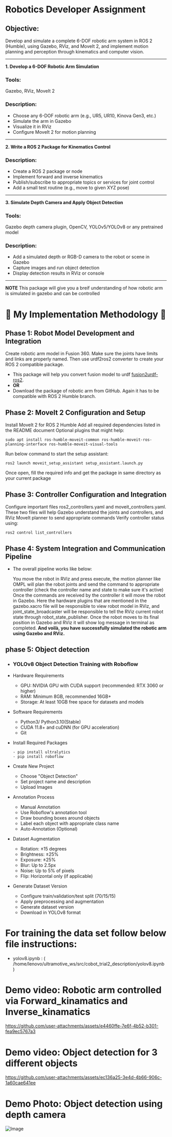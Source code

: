 # Robotics Developer Assignment

## Objective:
Develop and simulate a complete 6-DOF robotic arm system in ROS 2 (Humble), using Gazebo, RViz, and
MoveIt 2, and implement motion planning and perception through kinematics and computer vision.

---

**1. Develop a 6-DOF Robotic Arm Simulation**

### Tools: 
Gazebo, RViz, MoveIt 2
### Description:
- Choose any 6-DOF robotic arm (e.g., UR5, UR10, Kinova Gen3, etc.)
- Simulate the arm in Gazebo
- Visualize it in RViz
- Configure MoveIt 2 for motion planning

---

**2. Write a ROS 2 Package for Kinematics Control**

### Description:
- Create a ROS 2 package or node
- Implement forward and inverse kinematics
- Publish/subscribe to appropriate topics or services for joint control
- Add a small test routine (e.g., move to given XYZ pose)

---
**3. Simulate Depth Camera and Apply Object Detection**

### Tools: 
Gazebo depth camera plugin, OpenCV, YOLOv5/YOLOv8 or any pretrained model
### Description:
- Add a simulated depth or RGB-D camera to the robot or scene in Gazebo
- Capture images and run object detection
- Display detection results in RViz or console

---
**NOTE**
    This package will give you a breif understanding of how robotic arm is simulated in gazebo and can be controlled 


# 🌟 My Implementation Methodology 🌟

## Phase 1: Robot Model Development and Integration

Create robotic arm model in Fusion 360. Make sure the joints have limits and links are properly named. Then use urdf2ros2 converter to create your ROS 2 compatible package.
- This package will help you convert fusion model to urdf [fusion2urdf-ros2](https://github.com/dheena2k2/fusion2urdf-ros2.git).
- **OR** 
- Download the package of robotic arm from GitHub. Again it has to be compatible with ROS 2 Humble branch.

## Phase 2: MoveIt 2 Configuration and Setup

Install MoveIt 2 for ROS 2 Humble
Add all required dependencies listed in the README document
Optional plugins that might help:
```
sudo apt install ros-humble-moveit-common ros-humble-moveit-ros-planning-interface ros-humble-moveit-visual-tools
```

Run below command to start the setup assistant:
```
ros2 launch moveit_setup_assistant setup_assistant.launch.py
```
Once open, fill the required info and get the package in same directory as your current package

## Phase 3: Controller Configuration and Integration

Configure important files ros2_controllers.yaml and moveit_controllers.yaml.
These two files will help Gazebo understand the joints and controllers, and RViz MoveIt planner to send appropriate commands
Verify controller status using:
```
ros2 control list_controllers
```
## Phase 4: System Integration and Communication Pipeline

- The overall pipeline works like below:

    You move the robot in RViz and press execute, the motion planner like OMPL will plan the robot joints and send the command to appropriate controller (check the controller name and state to make sure it's active)
    Once the commands are received by the controller it will move the robot in Gazebo. Here the hardware plugins that are mentioned in the gazebo.xacro file will be responsible to view robot model in RViz, and joint_state_broadcaster will be responsible to tell the RViz current robot state through robot_state_publisher.
    Once the robot moves to its final position in Gazebo and RViz it will show log message in terminal as completed.
    **And voilà, you have successfully simulated the robotic arm using Gazebo and RViz.**

## phase 5: Object detection
- ### YOLOv8 Object Detection Training with Roboflow 
 - Hardware Requirements

   - GPU: NVIDIA GPU with CUDA support (recommended: RTX 3060 or higher)
   - RAM: Minimum 8GB, recommended 16GB+
   - Storage: At least 10GB free space for datasets and models

 - Software Requirements

   - Python3/ Python3.10(Stable)
   - CUDA 11.8+ and cuDNN (for GPU acceleration)
   - Git

 - Install Required Packages
   ```
   - pip install ultralytics
   - pip install roboflow 
   ```
 - Create New Project

   - Choose "Object Detection"
   - Set project name and description
   - Upload Images

 - Annotation Process

    - Manual Annotation
    - Use Roboflow's annotation tool
    - Draw bounding boxes around objects
    - Label each object with appropriate class name
    - Auto-Annotation (Optional)

 - Dataset Augmentation

    - Rotation: ±15 degrees
    - Brightness: ±25%
    - Exposure: ±25%
    - Blur: Up to 2.5px
    - Noise: Up to 5% of pixels
    - Flip: Horizontal only (if applicable)

 - Generate Dataset Version

    - Configure train/validation/test split (70/15/15)
    - Apply preprocessing and augmentation
    - Generate dataset version
    - Download in YOLOv8 format
                    
# For training the data set follow below file instructions:
 - yolov8.ipynb : ( /home/lenovo/ultramotive_ws/src/cobot_trial2_description/yolov8.ipynb )

# Demo video: Robotic arm controlled via Forward_kinamatics and Inverse_kinamatics 
https://github.com/user-attachments/assets/e4460ffe-7e6f-4b52-b301-fea9ec5767a3

# Demo video: Object detection for 3 different objects
https://github.com/user-attachments/assets/ec136a25-3e4d-4b66-906c-1a60cae641ee

# Demo Photo: Object detection using depth camera
![Image](https://github.com/user-attachments/assets/3686a4df-cfb7-49f6-be22-8ed0743c2ff4)
